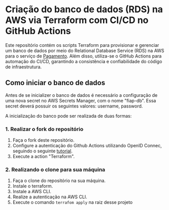 # Criação do banco de dados (RDS) na AWS via Terraform com CI/CD no GitHub Actions

Este repositório contém os scripts Terraform para provisionar e gerenciar um banco de dados por meio do Relational Database Service (RDS) na AWS para o serviço de [Pagamento](https://github.com/negospo/TCF5-PagamentoService). Além disso, utiliza-se o GitHub Actions para automação do CI/CD, garantindo a consistência e confiabilidade do código de infraestrutura.

## Como iniciar o banco de dados 

Antes de se inicializer o banco de dados é necessário a configuração de uma nova secret no AWS Secrets Manager, com o nome "fiap-db". Essa secret deverá possuir os seguintes valores: username, password.

A inicialização do banco pode ser realizada de duas formas:

### 1. Realizar o fork do repositório

1. Faça o fork deste repositório.
2. Configure a autenticação do Github Actions utilizando OpenID Connec, seguindo o seguinte [tutorial](https://docs.github.com/en/actions/deployment/security-hardening-your-deployments/configuring-openid-connect-in-amazon-web-services).
3. Execute a action "Terraform".

### 2. Realizando o clone para sua máquina
1. Faça o clone do repositório na sua máquina.
2. Instale o terraform.
3. Instale a AWS CLI.
4. Realize a autenticação na AWS CLI.
5. Execute o comando `terrafom apply` na raiz desse projeto
